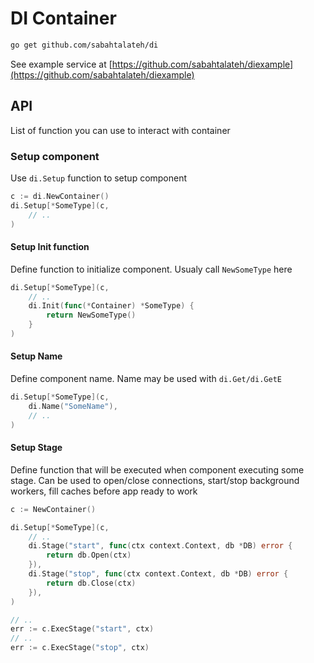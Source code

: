 # DI Container

```sh
go get github.com/sabahtalateh/di
```

See example service at [https://github.com/sabahtalateh/diexample](https://github.com/sabahtalateh/diexample)

## API

List of function you can use to interact with container

### Setup component

Use `di.Setup` function to setup component

```go
c := di.NewContainer()
di.Setup[*SomeType](c, 
    // ..
)
```

#### Setup Init function
Define function to initialize component. Usualy call `NewSomeType` here
```go
di.Setup[*SomeType](c,
    // ..
    di.Init(func(*Container) *SomeType) {
        return NewSomeType()
    }
)
```

#### Setup Name
Define component name. Name may be used with `di.Get/di.GetE`
```go
di.Setup[*SomeType](c,
    di.Name("SomeName"),
    // ..
)
```

#### Setup Stage
Define function that will be executed when component executing some stage. Can be used to open/close connections, start/stop background workers, fill caches before app ready to work
```go
c := NewContainer()

di.Setup[*SomeType](c,
    // ..
    di.Stage("start", func(ctx context.Context, db *DB) error {
        return db.Open(ctx)
    }),
    di.Stage("stop", func(ctx context.Context, db *DB) error {
        return db.Close(ctx)
    }),
)

// ..
err := c.ExecStage("start", ctx)
// ..
err := c.ExecStage("stop", ctx)
```

